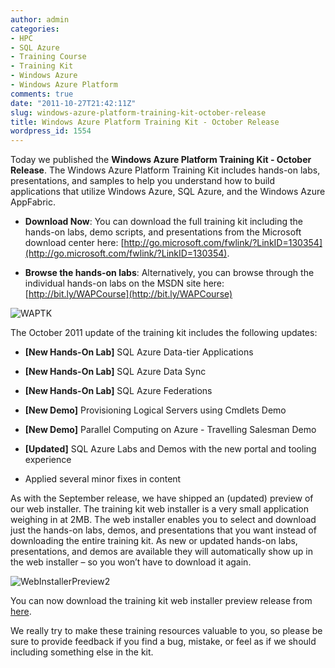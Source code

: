 ```yaml
---
author: admin
categories:
- HPC
- SQL Azure
- Training Course
- Training Kit
- Windows Azure
- Windows Azure Platform
comments: true
date: "2011-10-27T21:42:11Z"
slug: windows-azure-platform-training-kit-october-release
title: Windows Azure Platform Training Kit - October Release
wordpress_id: 1554
---
```


Today we published the **Windows Azure Platform Training Kit - October Release**. The Windows Azure Platform Training Kit includes hands-on labs, presentations, and samples to help you understand how to build applications that utilize Windows Azure, SQL Azure, and the Windows Azure AppFabric.

 

  
  * **Download Now**: You can download the full training kit including the hands-on labs, demo scripts, and presentations from the Microsoft download center here: [http://go.microsoft.com/fwlink/?LinkID=130354](http://go.microsoft.com/fwlink/?LinkID=130354).
   
  * **Browse the hands-on labs**: Alternatively, you can browse through the individual hands-on labs on the MSDN site here: [http://bit.ly/WAPCourse](http://bit.ly/WAPCourse)
 

![WAPTK](https://wadewegner.blob.core.windows.net/wordpress/2011/10/WAPTK.jpg)

 

The October 2011 update of the training kit includes the following updates: 

 

  
  * **[New Hands-On Lab]** SQL Azure Data-tier Applications 
   
  * **[New Hands-On Lab]** SQL Azure Data Sync 
   
  * **[New Hands-On Lab]** SQL Azure Federations 
   
  * **[New Demo]** Provisioning Logical Servers using Cmdlets Demo 
   
  * **[New Demo]** Parallel Computing on Azure - Travelling Salesman Demo 
   
  * **[Updated]** SQL Azure Labs and Demos with the new portal and tooling experience 
   
  * Applied several minor fixes in content
 

As with the September release, we have shipped an (updated) preview of our web installer. The training kit web installer is a very small application weighing in at 2MB. The web installer enables you to select and download just the hands-on labs, demos, and presentations that you want instead of downloading the entire training kit. As new or updated hands-on labs, presentations, and demos are available they will automatically show up in the web installer – so you won’t have to download it again.

 

![WebInstallerPreview2](https://wadewegner.blob.core.windows.net/wordpress/2011/10/WebInstallerPreview2.jpg)

 

You can now download the training kit web installer preview release from [here](http://go.microsoft.com/fwlink/?LinkID=130354). 

 

We really try to make these training resources valuable to you, so please be sure to provide feedback if you find a bug, mistake, or feel as if we should including something else in the kit.
